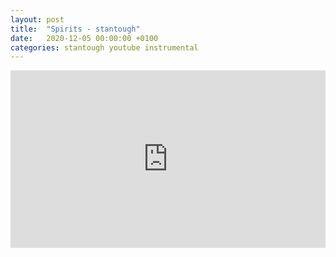```yaml
---
layout: post
title:  "Spirits - stantough"
date:   2020-12-05 00:00:00 +0100
categories: stantough youtube instrumental
---
```

<style>.embed-container { position: relative; padding-bottom: 56.25%; height: 0; overflow: hidden; max-width: 100%; } .embed-container iframe, .embed-container object, .embed-container embed { position: absolute; top: 0; left: 0; width: 100%; height: 100%; }</style><div class='embed-container'><iframe src='https://www.youtube.com/embed/mkF9OTPxXb8' frameborder='0' allowfullscreen></iframe></div>
